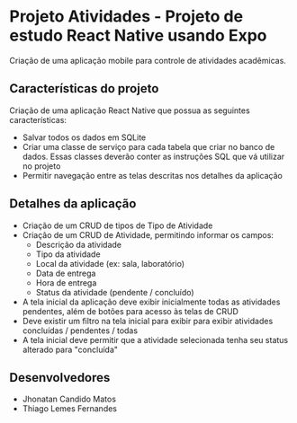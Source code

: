 # Projeto Atividades - Projeto de estudo React Native usando Expo
Criação de uma aplicação mobile para controle de atividades acadêmicas.

## Características do projeto
Criação de uma aplicação React Native que possua as seguintes características:
- Salvar todos os dados em SQLite
- Criar uma classe de serviço para cada tabela que criar no banco de dados. Essas classes deverão conter as instruções SQL que vá utilizar no projeto
- Permitir navegação entre as telas descritas nos detalhes da aplicação

## Detalhes da aplicação
- Criação de um CRUD de tipos de Tipo de Atividade
- Criação de um CRUD de Atividade, permitindo informar os campos:
  -  Descrição da atividade
  -  Tipo da atividade
  -  Local da atividade (ex: sala, laboratório)
  -  Data de entrega
  -  Hora de entrega
  -  Status da atividade (pendente / concluído)
- A tela inicial da aplicação deve exibir inicialmente todas as atividades pendentes, além de botões para acesso às telas de CRUD
- Deve existir um filtro na tela inicial para exibir para exibir atividades concluídas / pendentes / todas
- A tela inicial deve permitir que a atividade selecionada tenha seu status alterado para "concluída"

## Desenvolvedores
- Jhonatan Candido Matos
- Thiago Lemes Fernandes